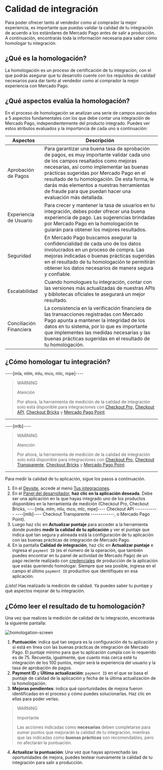 # Calidad de integración

Para poder ofrecer tanto al vendedor como al comprador la mejor experiencia, es importante que puedas validar la calidad de tu integración de acuerdo a los estándares de Mercado Pago antes de salir a producción.
A continuación, encontrarás toda la información necesaria para saber cómo homologar tu integración.

## ¿Qué es la homologación?

La homologación es un proceso de certificación de tu integración, con el que podrás asegurar que tu desarrollo cuente con los requisitos de calidad necesarios para dar tanto al vendedor como al comprador la mejor experiencia con Mercado Pago.

## ¿Qué aspectos evalúa la homologación?
En el proceso de homologación se analizan una serie de campos asociados a 5 aspectos fundamentales con los que debe contar una integración de Mercado Pago, independientemente del producto integrado. 
Puedes ver estos atributos evaluados y la importancia de cada uno a continuación: 

| **Aspectos**                | **Descripción**                                                                                                                                                                                                                                                                                                                                                                      |
|-------------------------|----------------------------------------------------------------------------------------------------------------------------------------------------------------------------------------------------------------------------------------------------------------------------------------------------------------------------------------------------------------------------------|
|   Aprobación de Pagos   | Para garantizar una buena tasa de aprobación de pagos, es muy importante validar cada uno de los campos resaltados como mejoras necesarias, así como implementar las buenas prácticas sugeridas por Mercado Pago en el resultado de tu homologación. De esta forma, le darás más elementos a nuestras herramientas de fraude para que puedan hacer una evaluación más detallada. |
| Experiencia de Usuario  | Para crecer y mantener la tasa de usuarios en tu integración, debes poder ofrecer una buena experiencia de pago. Las sugerencias brindadas por Mercado Pago en la homologación te guiarán para obtener los mejores resultados.                                                                                                                                                  |
| Seguridad               | En Mercado Pago buscamos asegurar la confidencialidad de cada uno de los datos involucrados en un proceso de compra. Las mejoras indicadas o buenas prácticas sugeridas en el resultado de tu homologación te permitirán obtener los datos necesarios de manera segura y confiable.                                                                                              |
| Escalabilidad           | Cuando homologues tu integración, contar con las versiones más actualizadas de nuestras APIs y bibliotecas oficiales te asegurará un mejor resultado.                                                                                                                                                                                                                            |
| Conciliación Financiera | La consistencia en la verificación financiera de las transacciones registradas con Mercado Pago apunta a mantener la integridad de los datos en tu sistema, por lo que es importante que implementes las medidas necesarias y las buenas prácticas sugeridas en el resultado de tu homologación.                                                                                 |

## ¿Cómo homologar tu integración?

----[mla, mlm, mlu, mco, mlc, mpe]---- 
> WARNING
>
> Atención
>
> Por ahora, la herramienta de medición de la calidad de integración solo está disponible para integraciones con [Checkout Pro,](/developers/es/docs/checkout-pro/landing) [Checkout API](/developers/es/docs/checkout-api/landing), [Checkout Bricks](/developers/es/docs/checkout-bricks/landing) y [Mercado Pago Point](/developers/es/docs/mp-point/landing).

------------
----[mlb]---- 
> WARNING
>
> Atención
>
> Por ahora, la herramienta de medición de la calidad de integración solo está disponible para integraciones con [Checkout Pro,](/developers/es/docs/checkout-pro/landing) [Checkout Transparente](/developers/es/docs/checkout-api/landing), [Checkout Bricks](/developers/es/docs/checkout-bricks/landing) y [Mercado Pago Point](/developers/es/docs/mp-point/landing).

------------

Para medir la calidad de tu aplicación, sigue los pasos a continuación.

1. En el [Devsite](/developers/es/docs), accede al menú [Tus integraciones](https://www.mercadopago.com.br/developers/panel/app).
2. En el [Panel del desarrollador](https://www.mercadopago.com.br/developers/panel/app), **haz clic en la aplicación deseada**. Debe ser una aplicación en la que hayas integrado uno de los productos disponibles en la herramienta de medición (Checkout Pro, Checkout Bricks, ----[mla, mlm, mlu, mco, mlc, mpe]---- Checkout API ------------ ----[mlb]---- Checkout Transparente ------------, o Mercado Pago Point).
3. Luego haz clic en **Actualizar puntaje** para acceder a la herramienta donde puedes **medir la calidad de tu aplicación** y ver el puntaje que indica qué tan segura y alineada está la configuración de tu aplicación con las buenas prácticas de integración de Mercado Pago.
4. En la pantalla **Calidad de integración**, haz clic en **Actualizar puntaje** e ingresa el `payment ID` (es el número de la operación, que también puedes encontrar en tu panel de actividad de Mercado Pago) de un pago reciente realizado con [credenciales](/developers/es/guides/additional-content/your-integrations/credentials) de producción de la aplicación que estás queriendo homologar. Siempre que sea posible, ingresa en el campo el último `payment ID` productivo que identifiques en esa aplicación.

¡Listo! Has realizado la medición de calidad. Ya puedes saber tu puntaje y qué aspectos mejorar de tu integración.

## ¿Cómo leer el resultado de tu homologación?

Una vez que realices la medición de calidad de tu integración, encontrarás la siguiente pantalla: 

![homologation-screen](/homologator/integration-quality-screen-es.png)

1. **Puntuación**: indica qué tan segura es la configuración de tu aplicación y si está en línea con las buenas prácticas de integración de Mercado Pago. El puntaje mínimo para que tu aplicación cumpla con lo requerido es de 75. Recuerda, igualmente, que cuanto más cerca esté tu integración de los 100 puntos, mejor será la experiencia del usuario y la tasa de aprobación de pagos.
2. **Payment ID** y **Última actualización**: `payment ID` en el que se basa el puntaje de calidad de la aplicación y fecha de la última actualización de la homologación.
3. **Mejoras pendientes**: indica qué oportunidades de mejora fueron identificadas en el proceso y cómo puedes solucionarlas. Haz clic en ellas para poder verlas.

> WARNING
>
> Importante
>
> Las acciones indicadas como **necesarias** deben completarse para sumar puntos que mejorarán la calidad de tu integración, mientras que las indicadas como **buenas prácticas**  son recomendables, pero no afectarán la puntuación.

4. **Actualizar la puntuación**: Una vez que hayas aprovechado las oportunidades de mejora, puedes testear nuevamente la calidad de tu integración para salir a producción.
